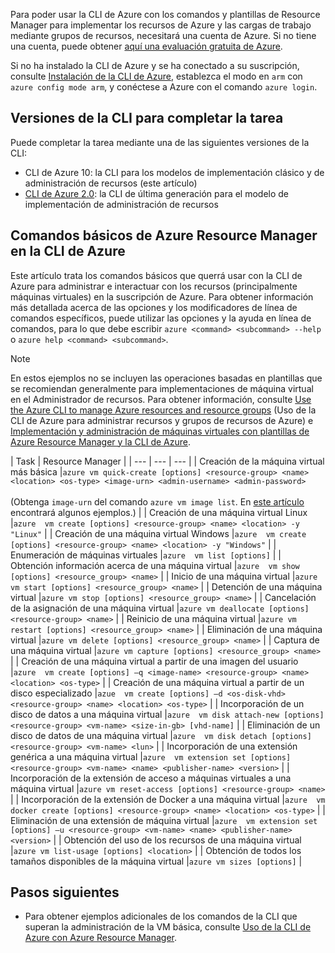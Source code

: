 Para poder usar la CLI de Azure con los comandos y plantillas de Resource Manager para implementar los recursos de Azure y las cargas de trabajo mediante grupos de recursos, necesitará una cuenta de Azure. Si no tiene una cuenta, puede obtener [aquí una evaluación gratuita de Azure](https://azure.microsoft.com/pricing/free-trial/).

Si no ha instalado la CLI de Azure y se ha conectado a su suscripción, consulte [Instalación de la CLI de Azure](../articles/cli-install-nodejs.md), establezca el modo en `arm` con `azure config mode arm`, y conéctese a Azure con el comando `azure login`.

## <a name="cli-versions-to-complete-the-task"></a>Versiones de la CLI para completar la tarea
Puede completar la tarea mediante una de las siguientes versiones de la CLI:

- CLI de Azure 10: la CLI para los modelos de implementación clásico y de administración de recursos (este artículo)
- [CLI de Azure 2.0](../articles/virtual-machines/linux/cli-manage.md): la CLI de última generación para el modelo de implementación de administración de recursos

## <a name="basic-azure-resource-manager-commands-in-azure-cli"></a>Comandos básicos de Azure Resource Manager en la CLI de Azure
Este artículo trata los comandos básicos que querrá usar con la CLI de Azure para administrar e interactuar con los recursos (principalmente máquinas virtuales) en la suscripción de Azure.  Para obtener información más detallada acerca de las opciones y los modificadores de línea de comandos específicos, puede utilizar las opciones y la ayuda en línea de comandos, para lo que debe escribir `azure <command> <subcommand> --help` o `azure help <command> <subcommand>`.

> [!NOTE]
> En estos ejemplos no se incluyen las operaciones basadas en plantillas que se recomiendan generalmente para implementaciones de máquina virtual en el Administrador de recursos. Para obtener información, consulte [Use the Azure CLI to manage Azure resources and resource groups](../articles/xplat-cli-azure-resource-manager.md) (Uso de la CLI de Azure para administrar recursos y grupos de recursos de Azure) e [Implementación y administración de máquinas virtuales con plantillas de Azure Resource Manager y la CLI de Azure](../articles/virtual-machines/linux/create-ssh-secured-vm-from-template.md?toc=%2fazure%2fvirtual-machines%2flinux%2ftoc.json).
> 
> 

| Task | Resource Manager |
| --- | --- | --- |
| Creación de la máquina virtual más básica |`azure vm quick-create [options] <resource-group> <name> <location> <os-type> <image-urn> <admin-username> <admin-password>`<br/><br/>(Obtenga `image-urn` del comando `azure vm image list`. En [este artículo](../articles/virtual-machines/linux/cli-ps-findimage.md?toc=%2fazure%2fvirtual-machines%2flinux%2ftoc.json) encontrará algunos ejemplos.) |
| Creación de una máquina virtual Linux |`azure  vm create [options] <resource-group> <name> <location> -y "Linux"` |
| Creación de una máquina virtual Windows |`azure  vm create [options] <resource-group> <name> <location> -y "Windows"` |
| Enumeración de máquinas virtuales |`azure  vm list [options]` |
| Obtención información acerca de una máquina virtual |`azure  vm show [options] <resource_group> <name>` |
| Inicio de una máquina virtual |`azure vm start [options] <resource_group> <name>` |
| Detención de una máquina virtual |`azure vm stop [options] <resource_group> <name>` |
| Cancelación de la asignación de una máquina virtual |`azure vm deallocate [options] <resource-group> <name>` |
| Reinicio de una máquina virtual |`azure vm restart [options] <resource_group> <name>` |
| Eliminación de una máquina virtual |`azure vm delete [options] <resource_group> <name>` |
| Captura de una máquina virtual |`azure vm capture [options] <resource_group> <name>` |
| Creación de una máquina virtual a partir de una imagen del usuario |`azure  vm create [options] –q <image-name> <resource-group> <name> <location> <os-type>` |
| Creación de una máquina virtual a partir de un disco especializado |`azue  vm create [options] –d <os-disk-vhd> <resource-group> <name> <location> <os-type>` |
| Incorporación de un disco de datos a una máquina virtual |`azure  vm disk attach-new [options] <resource-group> <vm-name> <size-in-gb> [vhd-name]` |
| Eliminación de un disco de datos de una máquina virtual |`azure  vm disk detach [options] <resource-group> <vm-name> <lun>` |
| Incorporación de una extensión genérica a una máquina virtual |`azure  vm extension set [options] <resource-group> <vm-name> <name> <publisher-name> <version>` |
| Incorporación de la extensión de acceso a máquinas virtuales a una máquina virtual |`azure vm reset-access [options] <resource-group> <name>` |
| Incorporación de la extensión de Docker a una máquina virtual |`azure  vm docker create [options] <resource-group> <name> <location> <os-type>` |
| Eliminación de una extensión de máquina virtual |`azure  vm extension set [options] –u <resource-group> <vm-name> <name> <publisher-name> <version>` |
| Obtención del uso de los recursos de una máquina virtual |`azure vm list-usage [options] <location>` |
| Obtención de todos los tamaños disponibles de la máquina virtual |`azure vm sizes [options]` |

## <a name="next-steps"></a>Pasos siguientes
* Para obtener ejemplos adicionales de los comandos de la CLI que superan la administración de la VM básica, consulte [Uso de la CLI de Azure con Azure Resource Manager](../articles/virtual-machines/azure-cli-arm-commands.md).
